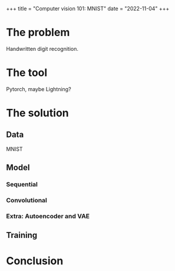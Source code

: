 +++
title = "Computer vision 101: MNIST"
date = "2022-11-04"
+++

# The problem
Handwritten digit recognition.

# The tool
Pytorch, maybe Lightning?

# The solution
## Data
MNIST

## Model
### Sequential

### Convolutional

### Extra: Autoencoder and VAE

## Training

# Conclusion
